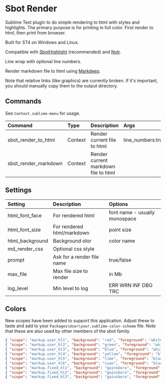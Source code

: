 # Sbot Render

Sublime Text plugin to do simple rendering to html with styles and highlights.
The primary purpose is for printing in full color. First render to html, then print from browser.

Built for ST4 on Windows and Linux.

Compatible with [SbotHighlight](https://github.com/cepthomas/SbotHighlight) (recommended) and
  [Notr](https://github.com/cepthomas/Notr).

Line wrap with optional line numbers.

Render markdown file to html using [Markdeep](https://casual-effects.com/markdeep/).

Note that relative links (like graphics) are currently broken. If it's important, you should manually
copy them to the output directory.

## Commands

See `Context.sublime-menu` for usage.

| Command                    | Type     | Description                          | Args                        |
| :--------                  | :------- | :-------                             | :-----                      |
| sbot_render_to_html        | Context  | Render current file to html          | line_numbers:true/false     |
| sbot_render_markdown       | Context  | Render current markdown file to html |                             |


## Settings

| Setting              | Description                       | Options                              |
| :--------            | :-------                          | :------                              |
| html_font_face       | For rendered html                 | font name - usually monospace        |
| html_font_size       | For rendered html/markdown        | point size                           |
| html_background      | Background olor                   | color name                           |
| md_render_css        | Optional css style                |                                      |
| prompt               | Ask for a render file name        | true/false                           |
| max_file             | Max file size to render           | in Mb                                |
| log_level            | Min level to log                  | ERR WRN INF DBG TRC                  |

## Colors

New scopes have been added to support this application. Adjust these to taste and add
to your `Packages\User\your.sublime-color-scheme` file.  Note that these are also used by other
members of the sbot family.

``` json
{ "scope": "markup.user_hl1", "background": "red", "foreground": "white" },
{ "scope": "markup.user_hl2", "background": "green", "foreground": "white" },
{ "scope": "markup.user_hl3", "background": "blue", "foreground": "white" },
{ "scope": "markup.user_hl4", "background": "yellow", "foreground": "black" },
{ "scope": "markup.user_hl5", "background": "lime", "foreground": "black" },
{ "scope": "markup.user_hl6", "background": "cyan", "foreground": "black" },
{ "scope": "markup.fixed_hl1", "background": "gainsboro", "foreground": "red" },
{ "scope": "markup.fixed_hl2", "background": "gainsboro", "foreground": "green" },
{ "scope": "markup.fixed_hl3", "background": "gainsboro", "foreground": "blue" },
```
